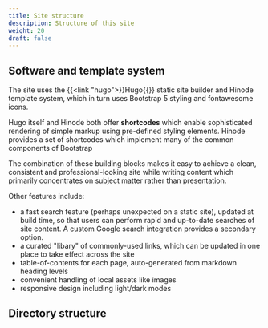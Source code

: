 ```yaml
---
title: Site structure
description: Structure of this site
weight: 20
draft: false
---
```


## Software and template system

The site uses the {{<link "hugo">}}Hugo{{</link>}} static site builder and Hinode template system, which in turn uses Bootstrap 5 styling and
fontawesome icons.

Hugo itself and Hinode both offer **shortcodes** which enable sophisticated rendering of simple markup using pre-defined styling elements.
Hinode provides a set of shortcodes which implement many of the common components of Bootstrap

The combination of these building blocks makes it easy to achieve a clean, consistent and professional-looking site while writing content which primarily concentrates on subject matter rather than presentation.

Other features include:

- a fast search feature (perhaps unexpected on a static site), updated at build time, so that users can perform rapid and up-to-date searches of site content. A custom Google search integration provides a secondary option.
- a curated "libary" of commonly-used links, which can be updated in one place to take effect across the site
- table-of-contents for each page, auto-generated from markdown heading levels
- convenient handling of local assets like images
- responsive design including light/dark modes

## Directory structure

